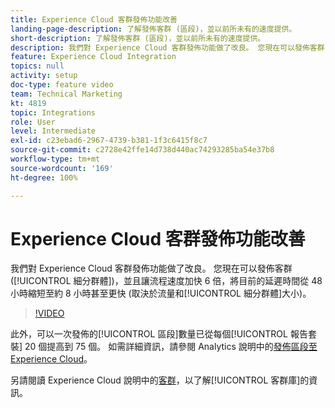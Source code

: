 ```yaml
---
title: Experience Cloud 客群發佈功能改善
landing-page-description: 了解發佈客群 (區段)，並以前所未有的速度提供。
short-description: 了解發佈客群 (區段)，並以前所未有的速度提供。
description: 我們對 Experience Cloud 客群發佈功能做了改良。 您現在可以發佈客群 (細分群體)，並且讓流程速度加快 6 倍，將目前的延遲時間從 48 小時縮短至約 8 小時甚至更快 (取決於流量和細分群體大小)。
feature: Experience Cloud Integration
topics: null
activity: setup
doc-type: feature video
team: Technical Marketing
kt: 4819
topic: Integrations
role: User
level: Intermediate
exl-id: c23ebad6-2967-4739-b381-1f3c6415f8c7
source-git-commit: c2728e42ffe14d738d440ac74293285ba54e37b8
workflow-type: tm+mt
source-wordcount: '169'
ht-degree: 100%

---
```


# Experience Cloud 客群發佈功能改善

我們對 Experience Cloud 客群發佈功能做了改良。 您現在可以發佈客群 ([!UICONTROL 細分群體])，並且讓流程速度加快 6 倍，將目前的延遲時間從 48 小時縮短至約 8 小時甚至更快 (取決於流量和[!UICONTROL 細分群體]大小)。

>[!VIDEO](https://video.tv.adobe.com/v/32842/?quality=12&learn=on)

此外，可以一次發佈的[!UICONTROL 區段]數量已從每個[!UICONTROL 報告套裝] 20 個提高到 75 個。
如需詳細資訊，請參閱 Analytics 說明中的[發佈區段至 Experience Cloud](https://experienceleague.adobe.com/docs/analytics/components/segmentation/segmentation-workflow/seg-publish.html)。

另請閱讀 Experience Cloud 說明中的[客群](https://experienceleague.adobe.com/docs/core-services/interface/audiences/audience-library.html)，以了解[!UICONTROL 客群庫]的資訊。
